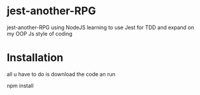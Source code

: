 # jest-another-RPG
jest-another-RPG using NodeJS
learning to use Jest for TDD and expand on my OOP Js style of coding 
# Installation
all u have to do is download the code an run

   npm install
